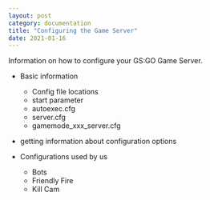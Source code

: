```yaml
---
layout: post
category: documentation
title: "Configuring the Game Server"
date: 2021-01-16
---
```


Information on how to configure your GS:GO Game Server.

* Basic information 
  * Config file locations
  * start parameter
  * autoexec.cfg
  * server.cfg
  * gamemode_xxx_server.cfg

* getting information about configuration options


* Configurations used by us
  * Bots
  * Friendly Fire
  * Kill Cam




